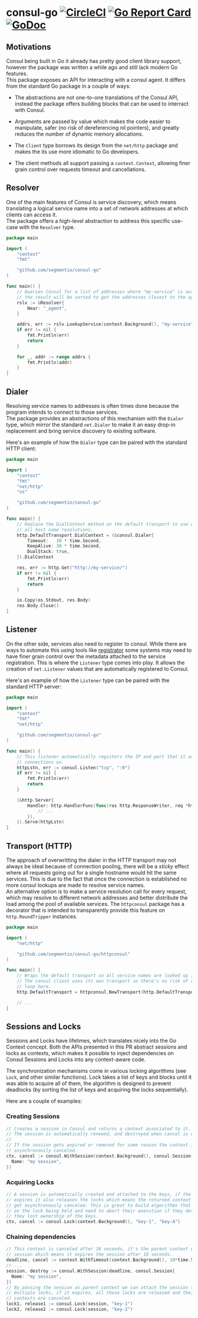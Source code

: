 # consul-go [![CircleCI](https://circleci.com/gh/segmentio/consul-go.svg?style=shield)](https://circleci.com/gh/segmentio/consul-go) [![Go Report Card](https://goreportcard.com/badge/github.com/segmentio/consul-go)](https://goreportcard.com/report/github.com/segmentio/consul-go) [![GoDoc](https://godoc.org/github.com/segmentio/consul-go?status.svg)](https://godoc.org/github.com/segmentio/consul-go)

## Motivations

Consul being built in Go it already has pretty good client library support,
however the package was written a while ago and still lack modern Go features.  
This package exposes an API for interacting with a consul agent. It differs from
the standard Go package in a couple of ways:

- The abstractions are not one-to-one translations of the Consul API, instead
the package offers building blocks that can be used to interract with Consul.

- Arguments are passed by value which makes the code easier to manipulate,
safer (no risk of dereferencing nil pointers), and greatly reduces the number
of dynamic memory allocations.

- The `Client` type borrows its design from the `net/http` package and makes the
its use more idiomatic to Go developers.

- The client methods all support passing a `context.Context`, allowing finer
grain control over requests timeout and cancellations.

## Resolver

One of the main features of Consul is service discovery, which means translating
a logical service name into a set of network addresses at which clients can
access it.  
The package offers a high-level abstraction to address this specific use-case
with the `Resolver` type.

```go
package main

import (
    "context"
    "fmt"

    "github.com/segmentio/consul-go"
)

func main() {
    // Queries Consul for a list of addresses where "my-service" is available,
    // the result will be sorted to get the addresses closest to the agent first.
    rslv := &Resolver{
        Near: "_agent",
    }

    addrs, err := rslv.LookupService(context.Background(), "my-service")
    if err != nil {
        fmt.Println(err)
        return
    }

    for _, addr := range addrs {
        fmt.Println(addr)
    }
}
```

## Dialer

Resolving service names to addresses is often times done because the program
intends to connect to those services.  
The package provides an abstractions of this mechanism with the `Dialer` type,
which mirror the standard `net.Dialer` to make it an easy drop-in replacement
and bring service discovery to existing software.

Here's an example of how the `Dialer` type can be paired with the standard HTTP
client:
```go
package main

import (
    "context"
    "fmt"
    "net/http"
    "os"

    "github.com/segmentio/consul-go"
)

func main() {
    // Replace the DialContext method on the default transport to use consul for
    // all host name resolutions.
    http.DefaultTransport.DialContext = (&consul.Dialer{
        Timeout:   30 * time.Second,
        KeepAlive: 30 * time.Second,
        DualStack: true,
    }).DialContext

    res, err := http.Get("http://my-service/")
    if err != nil {
        fmt.Println(err)
        return
    }

    io.Copy(os.Stdout, res.Body)
    res.Body.Close()
}
```

## Listener

On the other side, services also need to register to consul. While there are
ways to automate this using tools like [registrator](http://gliderlabs.github.io/registrator/latest/)
some systems may need to have finer grain control over the metadata attached to
the service registration. 
This is where the `Listener` type comes into play. It allows the creation of
`net.Listener` values that are automatically registered to Consul.

Here's an example of how the `Listener` type can be paired with the standard
HTTP server:
```go
package main

import (
    "context"
    "fmt"
    "net/http"

    "github.com/segmentio/consul-go"
)

func main() {
    // This listener automatically registers the IP and port that it accepts
    // connections on.
    httpLstn, err := consul.Listen("tcp", ":0")
    if err != nil {
        fmt.Println(err)
        return
    }

    (&http.Server{
        Handler: http.HandlerFunc(func(res http.ResponseWriter, req *http.Request) {
            // ...
        }),
    }).Serve(httpLstn)
}
```

## Transport (HTTP)

The approach of overwritting the dialer in the HTTP transport may not always be
ideal because of connection pooling, there will be a *sticky* effect where all
requests going out for a single hostname would hit the same services. This is
due to the fact that once the connection is established no more consul lookups
are made to resolve service names.  
An alternative option is to make a service resolution call for every request,
which may resolve to different network addresses and better distribute the load
among the pool of available services. The `httpconsul` package has a decorator
that is intended to transparently provide this feature on `http.RoundTripper`
instances.

```go
package main

import (
    "net/http"

    "github.com/segmentio/consul-go/httpconsul"
)

func main() {
    // Wraps the default transport so all service names are looked up in consul.
    // The consul client uses its own transport so there's no risk of recursive
    // loop here.
    http.DefaultTransport = httpconsul.NewTransport(http.DefaultTransport)

    // ...
}
```

## Sessions and Locks

Sessions and Locks have lifetimes, which translates nicely into the Go Context
concept. Both the APIs presented in this PR abstract sessions and locks as
contexts, which makes it possible to inject dependencies on Consul Sessions and
Locks into any context-aware code.

The synchronization mechanisms come in various locking algorithms (see `Lock`,
and other similar functions).
Lock takes a list of keys and blocks until it was able to acquire all of them,
the algorithm is designed to prevent deadlocks (by sorting the list of keys and
acquiring the locks sequentially).

Here are a couple of examples:

### Creating Sessions
```go
// Creates a session in Consul and returns a context associated to it.
// The session is automatically renewed, and destroyed when cancel is called.
//
// If the session gets expired or removed for some reason the context is
// asynchronously canceled.
ctx, cancel := consul.WithSession(context.Background(), consul.Session{
  Name: "my session",
})
```

### Acquiring Locks
```go
// A session is automatically created and attached to the keys, if the session
// expires it also releases the locks which means the returned context would
// get asynchronously canceled. This is great to build algorithms that depend
// on the lock being held and need to abort their execution if they detect that
// they lost ownership of the keys.
ctx, cancel := consul.Lock(context.Background(), "key-1", "key-A")
```

### Chaining dependencies
```go
// This context is canceled after 10 seconds, it's the parent context of the
// session which means it expires the session after 10 seconds.
deadline, cancel := context.WithTimeout(context.Background(), 10*time.Second)
// ...
session, destroy := consul.WithSession(deadline, consul.Session{
  Name: "my session",
})
// By passing the session as parent context we can attach the session to
// multiple locks, if it expires, all those locks are released and their
// contexts are canceled.
lock1, release1 := consul.Lock(session, "key-1")
lock2, release2 := consul.Lock(session, "key-2")
```
